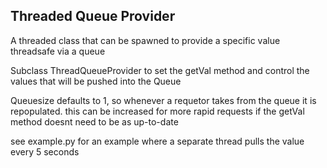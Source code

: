 ## Threaded Queue Provider

A threaded class that can be spawned to provide a specific value threadsafe via a queue

Subclass ThreadQueueProvider to set the getVal method and control the values that will be pushed into the Queue

Queuesize defaults to 1, so whenever a requetor takes from the queue it is repopulated. this can be increased for more rapid requests if the getVal method doesnt need to be as up-to-date

see example.py for an example where a separate thread pulls the value every 5 seconds